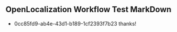 ## OpenLocalization Workflow Test MarkDown
* 0cc85fd9-ab4e-43d1-b189-1cf2393f7b23 thanks!

<!--HONumber=Aug16_HO1-->


